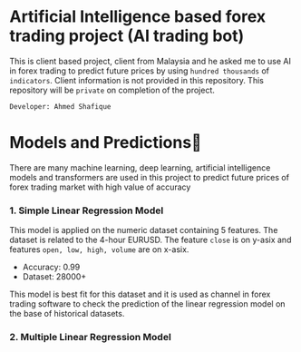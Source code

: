 # Artificial Intelligence based forex trading project (AI trading bot)
This is client based project, client from Malaysia and he asked me to use AI in forex trading to predict future prices by using `hundred thousands` of `indicators`. Client information is not provided in this repository. This repository will be `private` on completion of the project. 

`Developer: Ahmed Shafique`
# Models and Predictions🔮
There are many machine learning, deep learning, artificial intelligence models and transformers are used in this project to predict future prices of forex trading market with high value of accuracy
### 1. Simple Linear Regression Model
This model is applied on the numeric dataset containing 5 features. The dataset is related to the 4-hour EURUSD. The feature `close` is on y-asix and features `open, low, high, volume` are on x-asix. 
- Accuracy: 0.99
- Dataset: 28000+
  
This model is best fit for this dataset and it is used as channel in forex trading software to check the prediction of the linear regression model on the base of historical datasets.

### 2. Multiple Linear Regression Model
